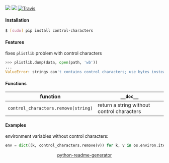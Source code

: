 <!--
https://pypi.org/project/readme-generator/
https://pypi.org/project/python-readme-generator/
-->

[![](https://img.shields.io/pypi/pyversions/control-characters.svg?longCache=True)](https://pypi.org/project/control-characters/)
[![](https://img.shields.io/pypi/v/control-characters.svg?maxAge=3600)](https://pypi.org/project/control-characters/)
[![Travis](https://api.travis-ci.org/looking-for-a-job/control-characters.py.svg?branch=master)](https://travis-ci.org/looking-for-a-job/control-characters.py/)

#### Installation
```bash
$ [sudo] pip install control-characters
```

#### Features
fixes `plistlib`  problem with control characters
```python
>>> plistlib.dump(data, open(path, 'wb'))
...
ValueError: strings can't contains control characters; use bytes instead
```

#### Functions
function|`__doc__`
-|-
`control_characters.remove(string)` |return a string without control characters

#### Examples
environment variables without control characters:
```python
env = dict((k, control_characters.remove(v)) for k, v in os.environ.items())
```

<p align="center">
    <a href="https://pypi.org/project/python-readme-generator/">python-readme-generator</a>
</p>